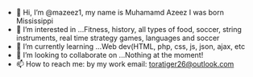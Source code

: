 - 👋 Hi, I’m @mazeez1, my name is Muhamamd Azeez I was born Mississippi 
- 👀 I’m interested in ...Fitness, history, all types of food, soccer, string instruments, real time strategy games, languages and soccer
- 🌱 I’m currently learning ...Web dev(HTML, php, css, js, json, ajax, etc
- 💞️ I’m looking to collaborate on ...Nothing at the moment! 
- 📫 How to reach me: by my work email: toratiger26@outlook.com

<!---
mazeez1/mazeez1 is a ✨ special ✨ repository because its `README.md` (this file) appears on your GitHub profile.
You can click the Preview link to take a look at your changes.
--->
